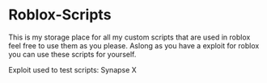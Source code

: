 # Roblox-Scripts
This is my storage place for all my custom scripts that are used in roblox feel free to use them as you please.
Aslong as you have a exploit for roblox you can use these scripts for yourself.

Exploit used to test scripts:
Synapse X
